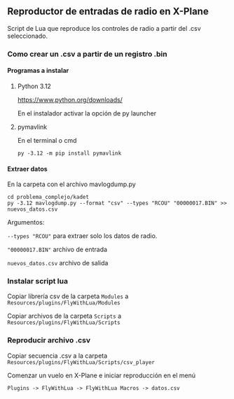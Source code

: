 ## Reproductor de entradas de radio en X-Plane

Script de Lua que reproduce los controles de radio a partir del .csv seleccionado.

### Como crear un .csv a partir de un registro .bin

#### Programas a instalar

1. Python 3.12

    https://www.python.org/downloads/

    En el instalador activar la opción de py launcher

2. pymavlink

    En el terminal o cmd

    ``py -3.12 -m pip install pymavlink``

#### Extraer datos

En la carpeta con el archivo mavlogdump.py

```
cd problema_complejo/kadet
py -3.12 mavlogdump.py --format "csv" --types "RCOU" "00000017.BIN" >> nuevos_datos.csv
```

Argumentos:

``--types "RCOU"`` para extraer solo los datos de radio.

``"00000017.BIN"`` archivo de entrada

``nuevos_datos.csv`` archivo de salida

### Instalar script lua

Copiar librería csv de la carpeta `Modules` a `Resources/plugins/FlyWithLua/Modules`

Copiar archivos de la carpeta `Scripts` a `Resources/plugins/FlyWithLua/Scripts`

### Reproducir archivo .csv

Copiar secuencia .csv a la carpeta `Resources/plugins/FlyWithLua/Scripts/csv_player`

Comenzar un vuelo en X-Plane e iniciar reproducción en el menú
```
Plugins -> FlyWithLua -> FlyWithLua Macros -> datos.csv
```